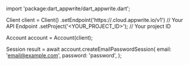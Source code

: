 import 'package:dart_appwrite/dart_appwrite.dart';

Client client = Client()
    .setEndpoint('https://<REGION>.cloud.appwrite.io/v1') // Your API Endpoint
    .setProject('<YOUR_PROJECT_ID>'); // Your project ID

Account account = Account(client);

Session result = await account.createEmailPasswordSession(
    email: 'email@example.com',
    password: 'password',
);
